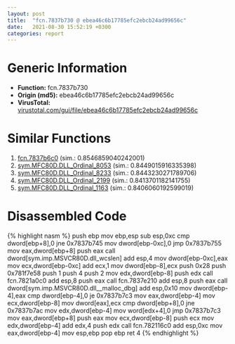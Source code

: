 ```yaml
---
layout: post
title:  "fcn.7837b730 @ ebea46c6b17785efc2ebcb24ad99656c"
date:   2021-08-30 15:52:19 +0300
categories: report
---
```


# Generic Information
- **Function:** fcn.7837b730
- **Origin (md5):** ebea46c6b17785efc2ebcb24ad99656c
- **VirusTotal:** [virustotal.com/gui/file/ebea46c6b17785efc2ebcb24ad99656c][virustotal_ref]



# Similar Functions

1. [fcn.7837b6c0][similar_1_ref] (sim.: 0.8546859040242001)
2. [sym.MFC80D.DLL\_Ordinal\_8053][similar_2_ref] (sim.: 0.8449015916335398)
3. [sym.MFC80D.DLL\_Ordinal\_8233][similar_3_ref] (sim.: 0.8443230271789706)
4. [sym.MFC80D.DLL\_Ordinal\_2199][similar_4_ref] (sim.: 0.8413701182141755)
5. [sym.MFC80D.DLL\_Ordinal\_1163][similar_5_ref] (sim.: 0.8406060192599019)


# Disassembled Code

{% highlight nasm %}
push ebp
mov ebp,esp
sub esp,0xc
cmp dword[ebp+8],0
jne 0x7837b745
mov dword[ebp-0xc],0
jmp 0x7837b755
mov eax,dword[ebp+8]
push eax
call dword[sym.imp.MSVCR80D.dll_wcslen]
add esp,4
mov dword[ebp-0xc],eax
mov ecx,dword[ebp-0xc]
add ecx,1
mov dword[ebp-8],ecx
push 0x28
push 0x781f7e58
push 1
push 4
push 2
mov edx,dword[ebp-8]
push edx
call fcn.7821a0c0
add esp,8
push eax
call fcn.7837e210
add esp,8
push eax
call dword[sym.imp.MSVCR80D.dll__malloc_dbg]
add esp,0x10
mov dword[ebp-4],eax
cmp dword[ebp-4],0
je 0x7837b7c3
mov eax,dword[ebp-4]
mov ecx,dword[ebp-8]
mov dword[eax],ecx
cmp dword[ebp+8],0
jne 0x7837b7ac
mov edx,dword[ebp-4]
mov word[edx+4],0
jmp 0x7837b7c3
mov eax,dword[ebp+8]
push eax
mov ecx,dword[ebp-8]
push ecx
mov edx,dword[ebp-4]
add edx,4
push edx
call fcn.782116c0
add esp,0xc
mov eax,dword[ebp-4]
mov esp,ebp
pop ebp
ret 4
{% endhighlight %}


[similar_1_ref]: /report/fcn.7837b6c0@ebea46c6b17785efc2ebcb24ad99656c
[similar_2_ref]: /report/sym.MFC80D.DLL_Ordinal_8053@ebea46c6b17785efc2ebcb24ad99656c
[similar_3_ref]: /report/sym.MFC80D.DLL_Ordinal_8233@ebea46c6b17785efc2ebcb24ad99656c
[similar_4_ref]: /report/sym.MFC80D.DLL_Ordinal_2199@ebea46c6b17785efc2ebcb24ad99656c
[similar_5_ref]: /report/sym.MFC80D.DLL_Ordinal_1163@ebea46c6b17785efc2ebcb24ad99656c
[virustotal_ref]: https://www.virustotal.com/gui/file/ebea46c6b17785efc2ebcb24ad99656c